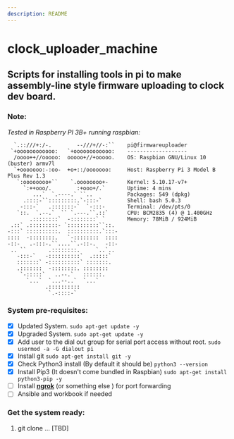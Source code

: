 ```yaml
---
description: README
---
```


# clock\_uploader\_machine

## Scripts for installing tools in pi to make assembly-line style firmware uploading to clock dev board.

### Note:

_Tested in Raspberry PI 3B+ running raspbian:_

```text
  `.::///+:/-.        --///+//-:``    pi@firmwareuploader
 `+oooooooooooo:   `+oooooooooooo:    -------------------
  /oooo++//ooooo:  ooooo+//+ooooo.    OS: Raspbian GNU/Linux 10 (buster) armv7l
  `+ooooooo:-:oo-  +o+::/ooooooo:     Host: Raspberry Pi 3 Model B Plus Rev 1.3
   `:oooooooo+``    `.oooooooo+-      Kernel: 5.10.17-v7+
     `:++ooo/.        :+ooo+/.`       Uptime: 4 mins
        ...`  `.----.` ``..           Packages: 549 (dpkg)
     .::::-``:::::::::.`-:::-`        Shell: bash 5.0.3
    -:::-`   .:::::::-`  `-:::-       Terminal: /dev/pts/0
   `::.  `.--.`  `` `.---.``.::`      CPU: BCM2835 (4) @ 1.400GHz
       .::::::::`  -::::::::` `       Memory: 78MiB / 924MiB
 .::` .:::::::::- `::::::::::``::.
-:::` ::::::::::.  ::::::::::.`:::-
::::  -::::::::.   `-::::::::  ::::
-::-   .-:::-.``....``.-::-.   -::-
 .. ``       .::::::::.     `..`..
   -:::-`   -::::::::::`  .:::::`
   :::::::` -::::::::::` :::::::.
   .:::::::  -::::::::. ::::::::
    `-:::::`   ..--.`   ::::::.
      `...`  `...--..`  `...`
            .::::::::::
             `.-::::-`
```

### System pre-requisites:

* [x] Updated System. `sudo apt-get update -y`
* [x] Upgraded System. `sudo apt-get update -y`
* [x] Add user to the dial out group for serial port access without root. `sudo usermod -a -G dialout pi`
* [x] Install git `sudo apt-get install git -y`
* [x] Check Python3 install \(By default it should be\) `python3 --version`
* [x] Install Pip3 \(It doesn't come bundled in Raspbian\) `sudo apt-get install python3-pip -y`
* [ ] Install [**ngrok**](https://ngrok.com/) \(or something else \) for port forwarding
* [ ] Ansible and workbook if needed

### Get the system ready:

1. git clone ... \[TBD\]


